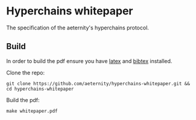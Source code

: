 # Hyperchains whitepaper

The specification of the aeternity's hyperchains protocol.

## Build

In order to build the pdf ensure you have [latex](https://www.latex-project.org/) and [bibtex](http://www.bibtex.org/) installed.

Clone the repo:
```
git clone https://github.com/aeternity/hyperchains-whitepaper.git && cd hyperchains-whitepaper
```
Build the pdf:
```
make whitepaper.pdf
```
